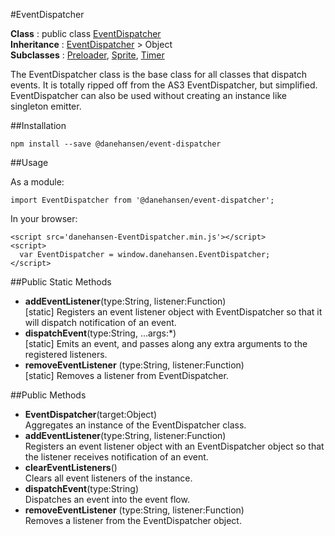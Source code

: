 #EventDispatcher

__Class__ : public class [EventDispatcher](https://github.com/danehansen/EventDispatcher)  
__Inheritance__ : [EventDispatcher](https://github.com/danehansen/EventDispatcher) > Object  
__Subclasses__ : [Preloader](https://github.com/danehansen/Preloader), [Sprite](https://github.com/danehansen/Sprite), [Timer](https://github.com/danehansen/Timer)

The EventDispatcher class is the base class for all classes that dispatch events. It is totally ripped off from the AS3 EventDispatcher, but simplified. EventDispatcher can also be used without creating an instance like singleton emitter.

##Installation

`npm install --save @danehansen/event-dispatcher`

##Usage

As a module:

    import EventDispatcher from '@danehansen/event-dispatcher';

In your browser:

    <script src='danehansen-EventDispatcher.min.js'></script>
    <script>
      var EventDispatcher = window.danehansen.EventDispatcher;
    </script>

##Public Static Methods

* __addEventListener__(type:String, listener:Function)  
[static] Registers an event listener object with EventDispatcher so that it will dispatch notification of an event.
* __dispatchEvent__(type:String, ...args:*)  
[static] Emits an event, and passes along any extra arguments to the registered listeners.
* __removeEventListener__ (type:String, listener:Function)  
[static] Removes a listener from EventDispatcher.

##Public Methods

* __EventDispatcher__(target:Object)  
Aggregates an instance of the EventDispatcher class.
* __addEventListener__(type:String, listener:Function)  
Registers an event listener object with an EventDispatcher object so that the listener receives notification of an event.
* __clearEventListeners__()  
Clears all event listeners of the instance.
* __dispatchEvent__(type:String)  
Dispatches an event into the event flow.
* __removeEventListener__ (type:String, listener:Function)  
Removes a listener from the EventDispatcher object.

